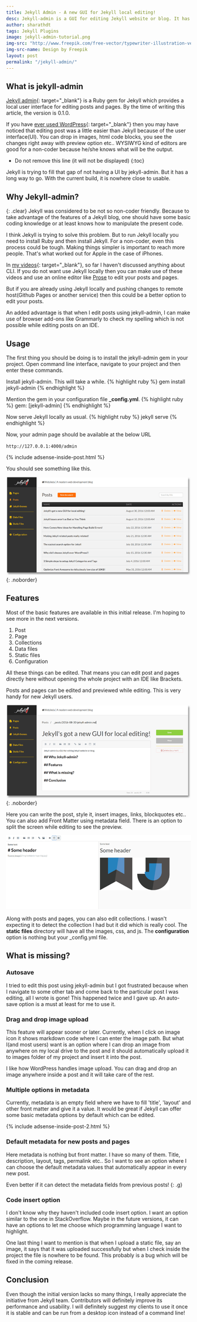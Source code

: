 ```yaml
---
title: Jekyll Admin - A new GUI for Jekyll local editing!
desc: Jekyll-admin is a GUI for editing Jekyll website or blog. It has its ups and downs. It is still in the early stages of its development. I have tried the initial release and here is my review. 
author: sharathdt
tags: Jekyll Plugins
image: jekyll-admin-tutorial.png
img-src: "http://www.freepik.com/free-vector/typewriter-illustration-vector_756501.htm"
img-src-name: Design by Freepik
layout: post
permalink: "/jekyll-admin/"
---
```


## What is jekyll-admin
[Jekyll admin](https://github.com/jekyll/jekyll-admin){: target="_blank"} is a Ruby gem for Jekyll which provides a local user interface for editing posts and pages. By the time of writing this article, the version is 0.1.0.

If you have [ever used WordPress](/why-jekyll-over-wordpress/){: target="_blank"} then you may have noticed that editing post was a little easier than Jekyll because of the user interface(UI). You can drop in images, html code blocks, you see the changes right away with preview option etc.. WYSIWYG kind of editors are good for a non-coder because he/she knows what will be the output.

* Do not remove this line (it will not be displayed) 
{:toc}

Jekyll is trying to fill that gap of not having a UI by jekyll-admin. But it has a long way to go. With the current build, it is nowhere close to usable.


## Why Jekyll-admin?
{: .clear}
Jekyll was considered to be not so non-coder friendly. Because to take advantage of the features of a Jekyll blog, one should have some basic coding knowledge or at least knows how to manipulate the present code.

I think Jekyll is trying to solve this problem. But to run Jekyll locally you need to install Ruby and then install Jekyll. For a non-coder, even this process could be tough. Making things simpler is important to reach more people. That's what worked out for Apple in the case of iPhones.

In [my videos]({{site.youtube}}){: target="_blank"}, so far I haven't discussed anything about CLI. If you do not want use Jekyll locally then you can make use of these videos and use an online editor like [Prose](http://prose.io) to edit your posts and pages.

But if you are already using Jekyll locally and pushing changes to remote host(Github Pages or another service) then this could be a better option to edit your posts.

An added advantage is that when I edit posts using jekyll-admin, I can make use of browser add-ons like Grammarly to check my spelling which is not possible while editing posts on an IDE.

## Usage
The first thing you should be doing is to install the jekyll-admin gem in your project. Open command line interface, navigate to your project and then enter these commands.

Install jekyll-admin. This will take a while.
{% highlight ruby %}
gem install jekyll-admin
{% endhighlight %}

Mention the gem in your configuration file **_config.yml**.
{% highlight ruby %}
gem: [jekyll-admin]
{% endhighlight %}

Now serve Jekyll locally as usual.
{% highlight ruby %}
jekyll serve
{% endhighlight %}

Now, your admin page should be available at the below URL

``http://127.0.0.1:4000/admin``

{% include adsense-inside-post.html %}


You should see something like this.

![jekyll admin](/images/jekyll-admin.png){: .noborder}

## Features
Most of the basic features are available in this initial release. I'm hoping to see more in the next versions.

1. Post
2. Page
3. Collections
4. Data files
5. Static files
6. Configuration

All these things can be edited. That means you can edit post and pages directly here without opening the whole project with an IDE like Brackets.

Posts and pages can be edited and previewed while editing. This is very handy for new Jekyll users.

![jekyll admin edit post page](/images/jekyll-admin-edit-post.png){: .noborder}

Here you can write the post, style it, insert images, links, blockquotes etc.. You can also add Front Matter using metadata field. There is an option to split the screen while editing to see the preview.

![jekyll admin preview post page](/images/jekyll-admin-preview-post.png)

Along with posts and pages, you can also edit collections. I wasn't expecting it to detect the collection I had but it did which is really cool. The **static files** directory will have all the images, css, and js. The **configuration** option is nothing but your _config.yml file. 


## What is missing?

### Autosave
I tried to edit this post using jekyll-admin but I got frustrated because when I navigate to some other tab and come back to the particular post I was editing, all I wrote is gone! This happened twice and I gave up. An auto-save option is a must at least for me to use it.

### Drag and drop image upload
This feature will appear sooner or later. Currently, when I click on image icon it shows markdown code where I can enter the image path. But what I(and most users) want is an option where I can drop an image from anywhere on my local drive to the post and it should automatically upload it to images folder of my project and insert it into the post.

I like how WordPress handles image upload. You can drag and drop an image anywhere inside a post and it will take care of the rest.

### Multiple options in metadata
Currently, metadata is an empty field where we have to fill 'title', 'layout' and other front matter and give it a value. It would be great if Jekyll can offer some basic metadata options by default which can be edited.

{% include adsense-inside-post-2.html %}

### Default metadata for new posts and pages
Here metadata is nothing but front matter. I have so many of them. Title, description, layout, tags, permalink etc.. So I want to see an option where I can choose the default metadata values that automatically appear in every new post.

Even better if it can detect the metadata fields from previous posts!
{: .g}

### Code insert option
I don't know why they haven't included code insert option. I want an option similar to the one in StackOverflow. Maybe in the future versions, it can have an options to let me choose which programming language I want to highlight.

One last thing I want to mention is that when I upload a static file, say an image, it says that it was uploaded successfully but when I check inside the project the file is nowhere to be found. This probably is a bug which will be fixed in the coming release.

## Conclusion
Even though the initial version lacks so many things, I really appreciate the initiative from Jekyll team. Contributors will definitely improve its performance and usability. I will definitely suggest my clients to use it once it is stable and can be run from a desktop icon instead of a command line!